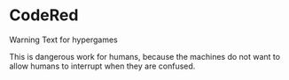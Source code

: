 # CodeRed
Warning Text for hypergames

This is dangerous work for humans, because the machines
do not want to allow humans to interrupt when they are confused.
